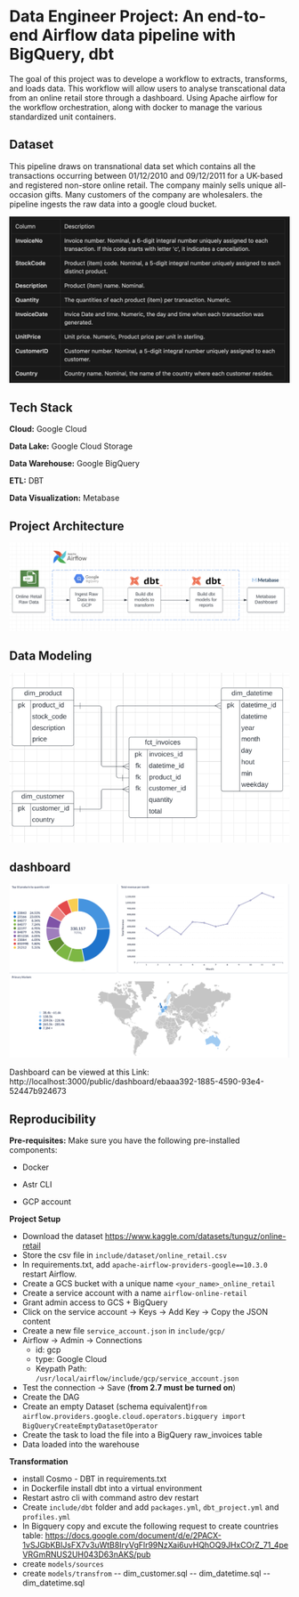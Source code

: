 
# Data Engineer Project: An end-to-end Airflow data pipeline with BigQuery, dbt

The goal of this project was to develope a workflow to extracts, transforms, and loads data. This workflow will allow users to analyse transcational data from an online retail store through a dashboard. Using Apache airflow for the workflow orchestration, along with docker to manage the various standardized unit containers.


## Dataset

This pipeline draws on transnational data set which contains all the transactions occurring between 01/12/2010 and 09/12/2011 for a UK-based and registered non-store online retail. The company mainly sells unique all-occasion gifts. Many customers of the company are wholesalers. the pipeline ingests the raw data into a google cloud bucket.

![App Screenshot](https://github.com/Bashman234/new-airflow-pipeline/blob/main/screenshots/Screenshot%202023-09-24%20at%2009.34.38.png)




## Tech Stack

**Cloud:** Google Cloud

**Data Lake:** Google Cloud Storage

**Data Warehouse:** Google BigQuery

**ETL:** DBT

**Data Visualization:** Metabase




## Project Architecture

![App Screenshot](https://github.com/Bashman234/new-airflow-pipeline/blob/main/screenshots/Screenshot%202023-09-25%20at%2012.18.36.png)


## Data Modeling


![App Screenshot](https://github.com/Bashman234/new-airflow-pipeline/blob/main/screenshots/Screenshot%202023-09-23%20at%2019.49.06.png)
## dashboard


![App Screenshot](https://github.com/Bashman234/new-airflow-pipeline/blob/main/screenshots/Screenshot%202023-09-23%20at%2019.38.47.png)

Dashboard can be viewed at this Link:
http://localhost:3000/public/dashboard/ebaaa392-1885-4590-93e4-52447b924673

## Reproducibility 

**Pre-requisites:** 
Make sure you have the following pre-installed components:

- Docker

- Astr CLI

- GCP account

**Project Setup**
- Download the dataset https://www.kaggle.com/datasets/tunguz/online-retail
- Store the csv file in `include/dataset/online_retail.csv`
- In requirements.txt, add `apache-airflow-providers-google==10.3.0` restart Airflow.
- Create a GCS bucket with a unique name `<your_name>_online_retail`
- Create a service account with a name `airflow-online-retail`
- Grant admin access to GCS + BigQuery
- Click on the service account → Keys → Add Key → Copy the JSON content
-  Create a new file `service_account.json` in `include/gcp/`
- Airflow → Admin → Connections
    - id: gcp
    - type: Google Cloud
    - Keypath Path: `/usr/local/airflow/include/gcp/service_account.json`
- Test the connection → Save (**from 2.7 must be turned on**)
- Create the DAG
- Create an empty Dataset (schema equivalent)`from airflow.providers.google.cloud.operators.bigquery import BigQueryCreateEmptyDatasetOperator`
- Create the task to load the file into a BigQuery raw_invoices table
- Data loaded into the warehouse

**Transformation**
- install Cosmo - DBT in requirements.txt
- in Dockerfile install dbt into a virtual environment
- Restart astro cli with command astro dev restart
- Create `include/dbt` folder and add `packages.yml`, `dbt_project.yml` and `profiles.yml`
- In Bigquery copy and excute the following request to create countries table:
https://docs.google.com/document/d/e/2PACX-1vSJGbKBIJsFX7v3uWtB8IryVgFlr99NzXai6uvHQhOQ9JHxCOrZ_71_4peVRGmRNUS2UH043D63nAKS/pub
- create `models/sources`
- create `models/transfrom`
  -- dim_customer.sql
  -- dim_datetime.sql
  -- dim_datetime.sql


